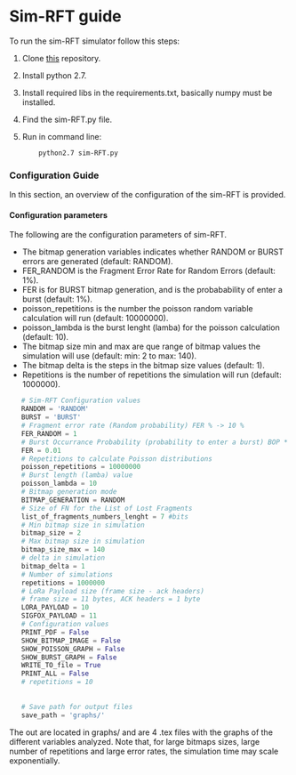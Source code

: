 # Sim-RFT guide

To run the sim-RFT simulator follow this steps:
 
 1. Clone [this](https://github.com/saguilarDevel/sim-RFT.git) repository. 

 2. Install python 2.7.

 3. Install required libs in the requirements.txt, basically numpy must be installed.

 4. Find the sim-RFT.py file.
 
 5. Run in command line: 
    ```text
        python2.7 sim-RFT.py
    ``` 
    
 ### Configuration Guide
 
 In this section, an overview of the configuration of the sim-RFT is provided.
 
 
 #### Configuration parameters
  
  The following are the configuration parameters of sim-RFT.
  * The bitmap generation variables indicates whether RANDOM or BURST errors are generated (default: RANDOM).
  * FER_RANDOM is the Fragment Error Rate for Random Errors (default: 1%).
  * FER is for BURST bitmap generation, and is the probabability of enter a burst (default: 1%).
  * poisson_repetitions is the number the poisson random variable calculation will run (default: 10000000).
  * poisson_lambda is the burst lenght (lamba) for the poisson calculation (default: 10).
  * The bitmap size min and max are que range of bitmap values the simulation will use (default: min: 2 to max: 140).
  * The bitmap delta is the steps in the bitmap size values (default: 1).
  * Repetitions is the number of repetitions the simulation will run (default: 1000000).
   
  
 ```python
    # Sim-RFT Configuration values
    RANDOM = 'RANDOM'
    BURST = 'BURST'
    # Fragment error rate (Random probability) FER % -> 10 %
    FER_RANDOM = 1
    # Burst Occurrance Probability (probability to enter a burst) BOP * 100 = % example 0.01 * 100 = 1%
    FER = 0.01
    # Repetitions to calculate Poisson distributions
    poisson_repetitions = 10000000
    # Burst length (lamba) value
    poisson_lambda = 10
    # Bitmap generation mode
    BITMAP_GENERATION = RANDOM
    # Size of FN for the List of Lost Fragments
    list_of_fragments_numbers_lenght = 7 #bits
    # Min bitmap size in simulation
    bitmap_size = 2
    # Max bitmap size in simulation
    bitmap_size_max = 140
    # delta in simulation
    bitmap_delta = 1
    # Number of simulations
    repetitions = 1000000
    # LoRa Payload size (frame size - ack headers)
    # frame size = 11 bytes, ACK headers = 1 byte
    LORA_PAYLOAD = 10
    SIGFOX_PAYLOAD = 11
    # Configuration values
    PRINT_PDF = False
    SHOW_BITMAP_IMAGE = False
    SHOW_POISSON_GRAPH = False
    SHOW_BURST_GRAPH = False
    WRITE_TO_file = True
    PRINT_ALL = False
    # repetitions = 10
    
    
    # Save path for output files
    save_path = 'graphs/'

```

The out are located in graphs/ and are 4 .tex files with the graphs of the different variables analyzed.
Note that, for large bitmaps sizes, large number of repetitions and large error rates, the simulation time may 
scale exponentially.
